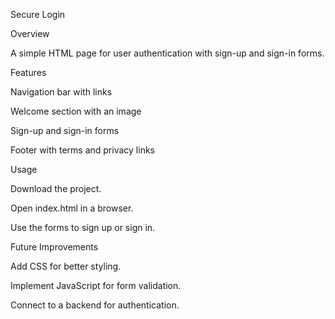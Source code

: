 Secure Login

Overview

A simple HTML page for user authentication with sign-up and sign-in forms.

Features

Navigation bar with links

Welcome section with an image

Sign-up and sign-in forms

Footer with terms and privacy links

Usage

Download the project.

Open index.html in a browser.

Use the forms to sign up or sign in.

Future Improvements

Add CSS for better styling.

Implement JavaScript for form validation.

Connect to a backend for authentication.
